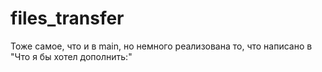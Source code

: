 # files_transfer


Тоже самое, что и в main, но немного реализована то, что написано в "Что я бы хотел дополнить:"
